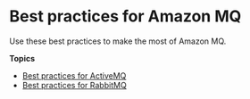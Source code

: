 # Best practices for Amazon MQ<a name="amazon-mq-best-practices"></a>

Use these best practices to make the most of Amazon MQ\.

**Topics**
+ [Best practices for ActiveMQ](best-practices-activemq.md)
+ [Best practices for RabbitMQ](best-practices-rabbitmq.md)